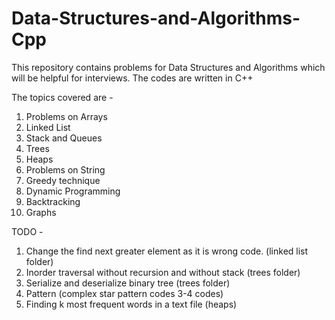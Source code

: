 # Data-Structures-and-Algorithms-Cpp
This repository contains problems for Data Structures and Algorithms which will be helpful for interviews. The codes are written in C++

The topics covered are - 
1. Problems on Arrays
2. Linked List
3. Stack and Queues
4. Trees
5. Heaps
6. Problems on String
7. Greedy technique
8. Dynamic Programming
9. Backtracking
10. Graphs


TODO - 
1. Change the find next greater element as it is wrong code. (linked list folder)
2. Inorder traversal without recursion and without stack (trees folder)
3. Serialize and deserialize binary tree (trees folder)
4. Pattern (complex star pattern codes 3-4 codes)
5. Finding k most frequent words in a text file (heaps)
